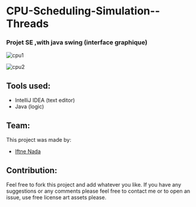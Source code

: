 # CPU-Scheduling-Simulation--Threads
### Projet SE ,with java swing (interface graphique)


![cpu1](https://user-images.githubusercontent.com/32202745/43355964-6a942c5a-9267-11e8-8577-994dda4ef837.PNG)

![cpu2](https://user-images.githubusercontent.com/32202745/43355963-6a2df318-9267-11e8-9d00-c67c19d44188.PNG)

## Tools used:
* IntelliJ IDEA (text editor)
* Java (logic)

## Team:
This project was made by: 
* [Iftne Nada](https://github.com/Nada-Iftene)


## Contribution:
Feel free to fork this project and add whatever you like. If you have any suggestions or any comments please feel free to contact me or to open an issue, use free license art assets please.
